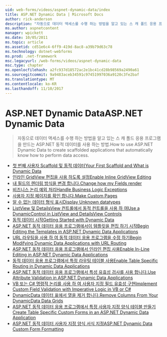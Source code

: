 ```yaml
---
uid: web-forms/videos/aspnet-dynamic-data/index
title: ASP.NET Dynamic Data | Microsoft Docs
author: rick-anderson
description: "자동으로 데이터 액세스를 수행 하는 방법을 알고 있는 스 캐 폴드 응용 프로그램을 만드는 ASP.NET 동적 데이터를 사용 하는 방법."
ms.author: aspnetcontent
manager: wpickett
ms.date: 10/05/2011
ms.topic: article
ms.assetid: cd51e6c4-6ff9-419d-8ac8-a39b79d63c78
ms.technology: dotnet-webforms
ms.prod: .net-framework
msc.legacyurl: /web-forms/videos/aspnet-dynamic-data
msc.type: chapter
ms.openlocfilehash: a2fc937d18572ac2e1bc41cd28b98569a2490a61
ms.sourcegitcommit: 9a9483aceb34591c97451997036a9120c3fe2baf
ms.translationtype: MT
ms.contentlocale: ko-KR
ms.lasthandoff: 11/10/2017
---
```

<a name="aspnet-dynamic-data"></a><span data-ttu-id="77c05-103">ASP.NET Dynamic Data</span><span class="sxs-lookup"><span data-stu-id="77c05-103">ASP.NET Dynamic Data</span></span>
====================
> <span data-ttu-id="77c05-104">자동으로 데이터 액세스를 수행 하는 방법을 알고 있는 스 캐 폴드 응용 프로그램을 만드는 ASP.NET 동적 데이터를 사용 하는 방법.</span><span class="sxs-lookup"><span data-stu-id="77c05-104">How to use ASP.NET Dynamic Data to create scaffolded applications that automatically know how to perform data access.</span></span>


- [<span data-ttu-id="77c05-105">첫 번째 사용자 Scaffold 및 동적 데이터</span><span class="sxs-lookup"><span data-stu-id="77c05-105">Your First Scaffold and What is Dynamic Data</span></span>](your-first-scaffold-and-what-is-dynamic-data.md)
- [<span data-ttu-id="77c05-106">인라인 GridView 편집을 사용 하도록 설정</span><span class="sxs-lookup"><span data-stu-id="77c05-106">Enable Inline GridView Editing</span></span>](how-do-i-enable-inline-gridview-editing.md)
- [<span data-ttu-id="77c05-107">내 필드의 렌더링 방식을 변경 합니다.</span><span class="sxs-lookup"><span data-stu-id="77c05-107">Change how my Fields render</span></span>](how-do-i-change-how-my-fields-render.md)
- [<span data-ttu-id="77c05-108">비즈니스 논리 예외 처리</span><span class="sxs-lookup"><span data-stu-id="77c05-108">Handle Business Logic Exceptions</span></span>](how-do-i-handle-business-logic-exceptions.md)
- [<span data-ttu-id="77c05-109">사용자 지정 페이지를 확인 합니다.</span><span class="sxs-lookup"><span data-stu-id="77c05-109">Make Custom Pages</span></span>](how-do-i-make-custom-pages.md)
- [<span data-ttu-id="77c05-110">알 수 없는 데이터 형식 표시</span><span class="sxs-lookup"><span data-stu-id="77c05-110">Display Unknown datatypes</span></span>](how-do-i-display-unknown-datatypes.md)
- [<span data-ttu-id="77c05-111">ListView 및 DetailsView 컨트롤에서 동적 컨트롤을 사용 하 여</span><span class="sxs-lookup"><span data-stu-id="77c05-111">Use a DynamicControl in ListView and DetailsView Controls</span></span>](how-do-i-use-a-dynamiccontrol-in-listview-and-detailsview-controls.md)
- [<span data-ttu-id="77c05-112">동적 데이터 시작</span><span class="sxs-lookup"><span data-stu-id="77c05-112">Getting Started with Dynamic Data</span></span>](getting-started-with-dynamic-data.md)
- [<span data-ttu-id="77c05-113">ASP.NET 동적 데이터 응용 프로그램에서이 템플릿을 편집 하기 시작</span><span class="sxs-lookup"><span data-stu-id="77c05-113">Begin Editing the Templates in ASP.NET Dynamic Data Applications</span></span>](begin-editing-the-templates-in-aspnet-dynamic-data-applications.md)
- [<span data-ttu-id="77c05-114">URL 라우팅을 사용 하 여 동적 데이터 응용 프로그램을 수정 하기</span><span class="sxs-lookup"><span data-stu-id="77c05-114">Begin Modifying Dynamic Data Applications with URL Routing</span></span>](begin-modifying-dynamic-data-applications-with-url-routing.md)
- [<span data-ttu-id="77c05-115">ASP.NET 동적 데이터 응용 프로그램에서 인라인 편집 사용</span><span class="sxs-lookup"><span data-stu-id="77c05-115">Enable In-Line Editing in ASP.NET Dynamic Data Applications</span></span>](enable-in-line-editing-in-aspnet-dynamic-data-applications.md)
- [<span data-ttu-id="77c05-116">동적 데이터 응용 프로그램에서 특정 라우팅 테이블 사용</span><span class="sxs-lookup"><span data-stu-id="77c05-116">Enable Table Specific Routing in Dynamic Data Applications</span></span>](how-to-enable-table-specific-routing-in-dynamic-data-applications.md)
- [<span data-ttu-id="77c05-117">ASP.NET 동적 데이터 응용 프로그램에서 특성 유효성 검사를 사용 합니다.</span><span class="sxs-lookup"><span data-stu-id="77c05-117">Use Attribute Validation in ASP.NET Dynamic Data Applications</span></span>](how-to-use-attribute-validation-in-aspnet-dynamic-data-applications.md)
- [<span data-ttu-id="77c05-118">VB 또는 C# 명령적 논리를 사용 하 여 사용자 지정 필드 유효성 구현</span><span class="sxs-lookup"><span data-stu-id="77c05-118">Implement Custom Field Validation with Imperative Logic in VB or C#</span></span>](how-to-implement-custom-field-validation-with-imperative-logic-in-vb-or-c.md)
- [<span data-ttu-id="77c05-119">DynamicData 데이터 표에서 열을 제거 합니다.</span><span class="sxs-lookup"><span data-stu-id="77c05-119">Remove Columns From Your DynamicData Data Grids</span></span>](how-to-remove-columns-from-your-dynamicdata-data-grids.md)
- [<span data-ttu-id="77c05-120">ASP.NET 동적 데이터 응용 프로그램에서 특정 사용자 지정 양식 테이블 만들기</span><span class="sxs-lookup"><span data-stu-id="77c05-120">Create Table Specific Custom Forms in an ASP.NET Dynamic Data Application</span></span>](how-to-create-table-specific-custom-forms-in-an-aspnet-dynamic-data-application.md)
- [<span data-ttu-id="77c05-121">ASP.NET 동적 데이터 사용자 지정 양식 서식 지정</span><span class="sxs-lookup"><span data-stu-id="77c05-121">ASP.NET Dynamic Data Custom Form Formatting</span></span>](aspnet-dynamic-data-custom-form-formatting.md)
